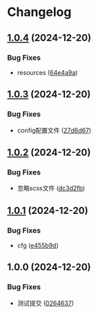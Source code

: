 # Changelog

## [1.0.4](https://github.com/Karin-Mys-Plugins/mys-core/compare/v1.0.3...v1.0.4) (2024-12-20)


### Bug Fixes

* resources ([64e4a9a](https://github.com/Karin-Mys-Plugins/mys-core/commit/64e4a9a706826e19f8779d12907e8f8489c1ce4b))

## [1.0.3](https://github.com/Karin-Mys-Plugins/mys-core/compare/v1.0.2...v1.0.3) (2024-12-20)


### Bug Fixes

* config配置文件 ([27d6d67](https://github.com/Karin-Mys-Plugins/mys-core/commit/27d6d672af143ed843b634a722c37c12e0874588))

## [1.0.2](https://github.com/Karin-Mys-Plugins/mys-core/compare/v1.0.1...v1.0.2) (2024-12-20)


### Bug Fixes

* 忽略scss文件 ([dc3d2fb](https://github.com/Karin-Mys-Plugins/mys-core/commit/dc3d2fbca48bb9ecc23590e58e968ddbd6561f71))

## [1.0.1](https://github.com/Karin-Mys-Plugins/mys-core/compare/v1.0.0...v1.0.1) (2024-12-20)


### Bug Fixes

* cfg ([e455b9d](https://github.com/Karin-Mys-Plugins/mys-core/commit/e455b9d6bcaff07bb03be0d3ff6cf7ecf1e2e735))

## 1.0.0 (2024-12-20)


### Bug Fixes

* 测试提交 ([0264637](https://github.com/Karin-Mys-Plugins/mys-core/commit/02646372c9f178a8e3d8f9759b3674c3de980be6))
